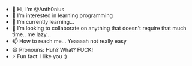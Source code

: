 - 👋 Hi, I’m @Anth0nius
- 👀 I’m interested in learning programming
- 🌱 I’m currently learning...
- 💞️ I’m looking to collaborate on anything that doesn't require that much time.. me lazy...
- 📫 How to reach me... Yeaaaah not really easy
- 😄 Pronouns: Huh? What? FUCK!
- ⚡ Fun fact: I like you :)

<!---
Anth0nius/Anth0nius is a ✨ special ✨ repository because its `README.md` (this file) appears on your GitHub profile.
You can click the Preview link to take a look at your changes.
--->
